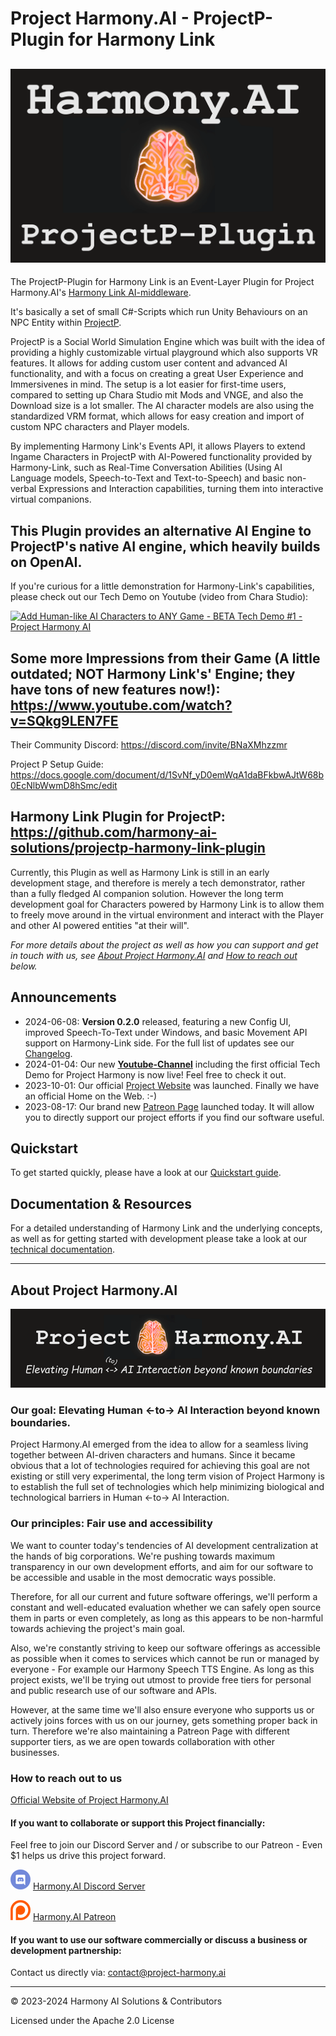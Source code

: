# Project Harmony.AI - ProjectP-Plugin for Harmony Link
![ProjectP-Plugin-Logo](docs/images/ProjectP-Plugin.png)
---

The ProjectP-Plugin for Harmony Link is an Event-Layer Plugin for Project Harmony.AI's [Harmony Link AI-middleware](https://github.com/harmony-ai-solutions/harmony-link).

It's basically a set of small C#-Scripts which run Unity Behaviours on an NPC Entity within [ProjectP](https://projectp.net/).

ProjectP is a Social World Simulation Engine which was built with the idea of providing a highly customizable virtual playground which also supports VR features.
It allows for adding custom user content and advanced AI functionality, and with a focus on creating a great User Experience and Immersivenes in mind.
The setup is a lot easier for first-time users, compared to setting up Chara Studio mit Mods and VNGE, and also the Download size is a lot smaller.
The AI character models are also using the standardized VRM format, which allows for easy creation and import of custom NPC characters and Player models.

By implementing Harmony Link's Events API, it allows Players to extend Ingame Characters in ProjectP with AI-Powered functionality
provided by Harmony-Link, such as Real-Time Conversation Abilities (Using AI Language models, Speech-to-Text and Text-to-Speech) and basic non-verbal
Expressions and Interaction capabilities, turning them into interactive virtual companions.

This Plugin provides an alternative AI Engine to ProjectP's native AI engine, which heavily builds on OpenAI.
---

If you're curious for a little demonstration for Harmony-Link's capabilities, please check out our Tech Demo on Youtube (video from Chara Studio):

[![Add Human-like AI Characters to ANY Game - BETA Tech Demo #1 - Project Harmony AI](https://img.youtube.com/vi/wcuvrr2QSNY/0.jpg)](https://www.youtube.com/watch?v=wcuvrr2QSNY)

Some more Impressions from their Game (A little outdated; NOT Harmony Link's' Engine; they have tons of new features now!): https://www.youtube.com/watch?v=SQkg9LEN7FE
---

Their Community Discord: https://discord.com/invite/BNaXMhzzmr

Project P Setup Guide: https://docs.google.com/document/d/1SvNf_yD0emWqA1daBFkbwAJtW68b0EcNlbWwmD8hSmc/edit

Harmony Link Plugin for ProjectP: https://github.com/harmony-ai-solutions/projectp-harmony-link-plugin
---

Currently, this Plugin as well as Harmony Link is still in an early development stage, and therefore is merely a tech
demonstrator, rather than a fully fledged AI companion solution. However the long term development goal for Characters
powered by Harmony Link is to allow them to freely move around in the virtual environment and interact with the Player
and other AI powered entities "at their will".

*For more details about the project as well as how you can support and get in touch with us, see* 
*[About Project Harmony.AI](#about-project-harmonyai) and [How to reach out](#how-to-reach-out-to-us) below.*

## Announcements
- 2024-06-08: **Version 0.2.0** released, featuring a new Config UI, improved Speech-To-Text under Windows, and basic Movement
  API support on Harmony-Link side. For the full list of updates see our 
  [Changelog](https://project-harmony.youtrack.cloud/articles/HARMONY-A-10/Releases-Changelog).
- 2024-01-04: Our new **[Youtube-Channel](https://www.youtube.com/@Harmony-AI)** including the first official Tech Demo 
  for Project Harmony is now live! Feel free to check it out.  
- 2023-10-01: Our official [Project Website](https://project-harmony.ai/) was launched. Finally we have an official Home on the Web. :-)
- 2023-08-17: Our brand new [Patreon Page](https://patreon.com/harmony_ai) launched today. It will allow you to directly
  support our project efforts if you find our software useful. 

## Quickstart
To get started quickly, please have a look at our [Quickstart guide](https://project-harmony.youtrack.cloud/articles/HARMONY-A-9/Quickstart).

## Documentation & Resources
For a detailed understanding of Harmony Link and the underlying concepts, as well as for getting started with development
please take a look at our [technical documentation](docs/README.md).

---

## About Project Harmony.AI
![Harmony Link Technical overview](docs/images/Harmony-Main-Banner-200px.png)
### Our goal: Elevating Human <-to-> AI Interaction beyond known boundaries.
Project Harmony.AI emerged from the idea to allow for a seamless living together between AI-driven characters and humans.
Since it became obvious that a lot of technologies required for achieving this goal are not existing or still very experimental,
the long term vision of Project Harmony is to establish the full set of technologies which help minimizing biological and
technological barriers in Human <-to-> AI Interaction.

### Our principles: Fair use and accessibility
We want to counter today's tendencies of AI development centralization at the hands of big
corporations. We're pushing towards maximum transparency in our own development efforts, and aim for our software to be
accessible and usable in the most democratic ways possible.

Therefore, for all our current and future software offerings, we'll perform a constant and well-educated evaluation whether
we can safely open source them in parts or even completely, as long as this appears to be non-harmful towards achieving
the project's main goal.

Also, we're constantly striving to keep our software offerings as accessible as possible when it comes to services which
cannot be run or managed by everyone - For example our Harmony Speech TTS Engine. As long as this project exists,
we'll be trying out utmost to provide free tiers for personal and public research use of our software and APIs.

However, at the same time we'll also ensure everyone who supports us or actively joins forces with us on our journey, gets
something proper back in turn. Therefore we're also maintaining a Patreon Page with different supporter tiers, as we are
open towards collaboration with other businesses.

### How to reach out to us

[Official Website of Project Harmony.AI](https://project-harmony.ai/)

#### If you want to collaborate or support this Project financially:

Feel free to join our Discord Server and / or subscribe to our Patreon - Even $1 helps us drive this project forward.

![Harmony.AI Discord Server](docs/images/discord32.png) [Harmony.AI Discord Server](https://discord.gg/f6RQyhNPX8)

![Harmony.AI Discord Server](docs/images/patreon32.png) [Harmony.AI Patreon](https://patreon.com/harmony_ai)

#### If you want to use our software commercially or discuss a business or development partnership:

Contact us directly via: [contact@project-harmony.ai](mailto:contact@project-harmony.ai)

---
&copy; 2023-2024 Harmony AI Solutions & Contributors

Licensed under the Apache 2.0 License
